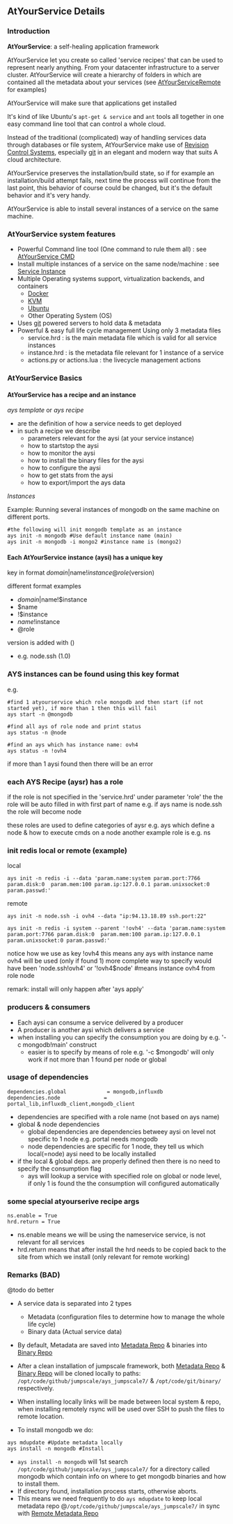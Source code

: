 ## AtYourService Details

### Introduction

**AtYourService**: a self-healing application framework

AtYourService let you create so called 'service recipes' that can be used to represent nearly anything. From your datacenter infrastructure to a server cluster.
AtYourService will create a hierarchy of folders in which are contained all the metadata about your services (see [AtYourServiceRemote](AtYourServiceRemote.md) for examples)

AtYourService will make sure that applications get installed 

It's kind of like Ubuntu's ```apt-get & service``` and ```ant``` tools all together in one easy command line tool that can control a whole cloud.

Instead of the traditional (complicated) way of handling services data through databases or file system, AtYourService make use of [Revision Control Systems](http://en.wikipedia.org/wiki/Revision_control), especially [git](git-scm.com) in an elegant and modern way that suits A cloud architecture.

AtYourService preserves the installation/build state, so if for example an installation/build attempt fails, next time the process will continue from the last point, this behavior of course could be changed, but it's the default behavior and it's very handy.

AtYourService is able to install several instances of a service on the same machine.



### AtYourService system features

* Powerful Command line tool (One command to rule them all) : see [AtYourService CMD](AtYourServiceCmd.md)
* Install multiple instances of a service on the same node/machine : see [Service Instance](ServiceInstance.md)
* Multiple Operating systems support, virtualization backends, and containers
  - [Docker](http://www.docker.com)
  - [KVM](http://www.linux-kvm.org/)
  - [Ubuntu](http://www.ubuntu.com/)
  - Other Operating System (OS)
* Uses [git](http://git-scm.com) powered servers to hold data & metadata
* Powerful & easy full life cycle management Using only 3 metadata files
  - service.hrd : is the main metadata file which is valid for all service instances
  - instance.hrd : is the metadata file relevant for 1 instance of a service
  - actions.py or actions.lua : the livecycle management actions


### AtYourService Basics

#### AtYourService has a recipe and an instance

*ays template* or *ays recipe*
- are the definition of how a service needs to get deployed
- in such a recipe we describe
    - parameters relevant for the aysi (at your service instance)
    - how to startstop the aysi
    - how to monitor the aysi
    - how to install the binary files for the aysi
    - how to configure the aysi
    - how to get stats from the aysi
    - how to export/import the ays data


*Instances*

Example: Running several instances of mongodb on the same machine on different ports.

```shell
#the following will init mongodb template as an instance
ays init -n mongodb #Use default instance name (main)
ays init -n mongodb -i mongo2 #instance name is (mongo2)
```


#### Each AtYourService instance (aysi) has a unique key

key in format $domain|$name!$instance@role ($version)

different format examples
+ $domain|$name!$instance
+ $name
+ !$instance
+ $name!$instance
+ @role

version is added with ()
+ e.g. node.ssh (1.0)

### AYS instances can be found using this key format

e.g.
```shell
#find 1 atyourservice which role mongodb and then start (if not started yet), if more than 1 then this will fail
ays start -n @mongodb

#find all ays of role node and print status
ays status -n @node

#find an ays which has instance name: ovh4
ays status -n !ovh4

```

if more than 1 aysi found then there will be an error

### each AYS Recipe (aysr) has a role

if the role is not specified in the 'service.hrd' under parameter 'role'
the the role will be auto filled in with first part of name
e.g. if ays name is node.ssh the role will become node

these roles are used to define categories of aysr e.g. ays which define a node & how to execute cmds on a node
another example role is e.g. ns

### init redis local or remote (example)

local

```
ays init -n redis -i --data 'param.name:system param.port:7766 param.disk:0  param.mem:100 param.ip:127.0.0.1 param.unixsocket:0 param.passwd:'
```

remote

```
ays init -n node.ssh -i ovh4 --data "ip:94.13.18.89 ssh.port:22"

ays init -n redis -i system --parent '!ovh4' --data 'param.name:system param.port:7766 param.disk:0  param.mem:100 param.ip:127.0.0.1 param.unixsocket:0 param.passwd:'

```

notice how we use as key !ovh4 this means any ays with instance name ovh4 will be used (only if found 1)
more complete way to specify would have been 'node.ssh!ovh4' or '!ovh4$node' #means instance ovh4 from role node

remark: install will only happen after 'ays apply'

### producers & consumers

- Each aysi can consume a service delivered by a producer
- A producer is another aysi which delivers a service
- when installing you can specify the consumption you are doing by e.g. '-c mongodb!main' construct
    - easier is to specify by means of role e.g. '-c $mongodb' will only work if not more than 1 found per node or global 

### usage of dependencies

```
dependencies.global             = mongodb,influxdb
dependencies.node              = portal_lib,influxdb_client,mongodb_client
```

- dependencies are specified with a role name (not based on ays name)
- global & node dependencies
  - global dependencies are dependencies betweey aysi on level not specific to 1 node e.g. portal needs mongodb
  - node dependencies are specific for 1 node, they tell us which local(=node) aysi need to be locally installed 
- if the local & global deps. are properly defined then there is no need to specify the consumption flag
  - ays will lookup a service with specified role on global or node level, if only 1 is found the the consumption will configured automatically

### some special atyourserive recipe args

```
ns.enable = True
hrd.return = True
```

- ns.enable means we will be using the nameservice service, is not relevant for all services
- hrd.return means that after install the hrd needs to be copied back to the site from which we install (only relevant for remote working)

### Remarks (BAD)

@todo do better

- A service data is separated into 2 types
    - Metadata (configuration files to determine how to manage the whole life cycle)
    - Binary data (Actual service data)
- By default, Metadata are saved into [Metadata Repo](https://github.com/jumpscale/ays_jumpscale7) & binaries into [Binary Repo](http://git.aydo.com/binary)
- After a clean installation of jumpscale framework, both [Metadata Repo](https://github.com/jumpscale/ays_jumpscale7) & [Binary Repo](http://git.aydo.com/binary) will be cloned locally to paths:  ```/opt/code/github/jumpscale/ays_jumpscale7/``` & ```/opt/code/git/binary/``` respectively.
- When installing locally links will be made between local system & repo, when installing remotely rsync will be used over SSH to push the files to remote location.

- To install mongodb we do:
```
ays mdupdate #Update metadata locally
ays install -n mongodb #Install
```

- ```ays install -n mongodb``` will 1st search ```/opt/code/github/jumpscale/ays_jumpscale7/``` for a directory called mongodb which contain info on where to get mongodb binaries and how to install them.
- If directory found, installation process starts, otherwise aborts.
- This means we need frequently to do ```ays mdupdate``` to keep local metadata repo @```/opt/code/github/jumpscale/ays_jumpscale7/``` in sync with [Remote Metadata Repo](https://github.com/jumpscale/ays_jumpscale7)


